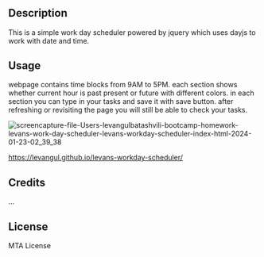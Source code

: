 # <levans-work-day-scheduler>

## Description

This is a simple work day scheduler powered by jquery which uses dayjs to work with date and time.


## Usage

webpage contains time blocks from 9AM to 5PM. each section shows whether current hour is past present or future with different colors. in each section you can type in your tasks and save it with save button. after refreshing or revisiting the page you will still be able to check your tasks.


![screencapture-file-Users-levangulbatashvili-bootcamp-homework-levans-work-day-scheduler-levans-workday-scheduler-index-html-2024-01-23-02_39_38](https://github.com/Levangul/levans-workday-scheduler/assets/150108077/ea888700-9b92-4d4f-a51e-fbb4aebff21f)

https://levangul.github.io/levans-workday-scheduler/


## Credits

...

## License

MTA License
